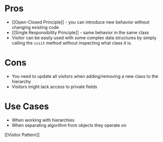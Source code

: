 # Pros
- [[Open-Closed Principle]] - you can introduce new behavior without changing existing code
- [[Single Responsibility Principle]] - same behavior in the same class
- Visitor can be easily used with some complex data structures by simply calling the `visit` method without inspecting what class it is.

# Cons
- You need to update all visitors when adding/removing a new class to the hierarchy 
- Visitors might lack access to private fields

# Use Cases
- When working with hierarchies
- When separating algorithm from objects they operate on

[[Visitor Pattern]]